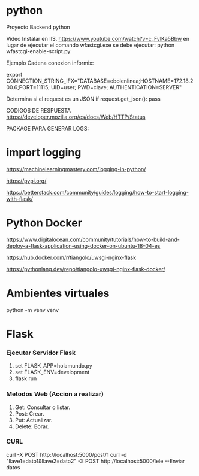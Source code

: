 # python
Proyecto Backend python


Video Instalar en IIS.
  https://www.youtube.com/watch?v=c_FvlKa5Bbw
  en lugar de ejecutar el comando wfastcgi.exe 
  se debe ejecutar: python wfastcgi-enable-script.py
  
Ejemplo Cadena conexion informix:

export CONNECTION_STRING_IFX="DATABASE=ebolenlinea;HOSTNAME=172.18.200.6;PORT=11115; UID=user; PWD=clave; AUTHENTICATION=SERVER"

Determina si el request es un JSON
if request.get_json():
  pass
  

CODIGOS DE RESPUESTA
https://developer.mozilla.org/es/docs/Web/HTTP/Status


PACKAGE PARA GENERAR LOGS:

# import logging
https://machinelearningmastery.com/logging-in-python/

https://pypi.org/

https://betterstack.com/community/guides/logging/how-to-start-logging-with-flask/

# Python Docker

https://www.digitalocean.com/community/tutorials/how-to-build-and-deploy-a-flask-application-using-docker-on-ubuntu-18-04-es


https://hub.docker.com/r/tiangolo/uwsgi-nginx-flask

https://pythonlang.dev/repo/tiangolo-uwsgi-nginx-flask-docker/


# Ambientes virtuales

python -m venv venv

# Flask

### Ejecutar Servidor Flask

1. set FLASK_APP=holamundo.py
2. set FLASK_ENV=development
3. flask run

### Metodos Web (Accion a realizar)

1. Get: Consultar o listar.
2. Post: Crear.
3. Put: Actualizar.
4. Delete: Borar.

### CURL 
curl -X POST http://localhost:5000/post/1
curl -d "llave1=dato1&llave2=dato2"  -X POST http://localhost:5000/lele   --Enviar datos

